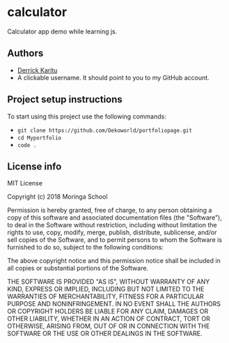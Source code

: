 # calculator
Calculator app demo while learning js.
## Authors
- [Derrick Karitu](https://github.com/Dekoworld)
- A clickable username. It should point to you to my GitHub account. 

## Project setup instructions
To start using this project use the following commands:

- `git clone https://github.com/Dekoworld/portfoliopage.git`
- `cd Myportfolio`
- `code .`

## License info
MIT License

Copyright (c) 2018 Moringa School

Permission is hereby granted, free of charge, to any person obtaining a copy
of this software and associated documentation files (the "Software"), to deal
in the Software without restriction, including without limitation the rights
to use, copy, modify, merge, publish, distribute, sublicense, and/or sell
copies of the Software, and to permit persons to whom the Software is
furnished to do so, subject to the following conditions:

The above copyright notice and this permission notice shall be included in all
copies or substantial portions of the Software.

THE SOFTWARE IS PROVIDED "AS IS", WITHOUT WARRANTY OF ANY KIND, EXPRESS OR
IMPLIED, INCLUDING BUT NOT LIMITED TO THE WARRANTIES OF MERCHANTABILITY,
FITNESS FOR A PARTICULAR PURPOSE AND NONINFRINGEMENT. IN NO EVENT SHALL THE
AUTHORS OR COPYRIGHT HOLDERS BE LIABLE FOR ANY CLAIM, DAMAGES OR OTHER
LIABILITY, WHETHER IN AN ACTION OF CONTRACT, TORT OR OTHERWISE, ARISING FROM,
OUT OF OR IN CONNECTION WITH THE SOFTWARE OR THE USE OR OTHER DEALINGS IN THE
SOFTWARE.
